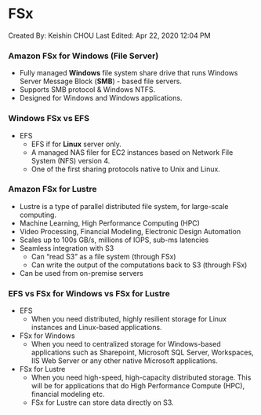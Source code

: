 # FSx

Created By: Keishin CHOU
Last Edited: Apr 22, 2020 12:04 PM

### Amazon FSx for Windows (File Server)

- Fully managed **Windows** file system share drive that runs Windows Server Message Block (**SMB**) - based file servers.
- Supports SMB protocol & Windows NTFS.
- Designed for Windows and Windows applications.

### Windows FSx vs EFS

- EFS
    - EFS if for **Linux** server only.
    - A managed NAS filer for EC2 instances based on Network File System (NFS) version 4.
    - One of the first sharing protocols native to Unix and Linux.

### Amazon FSx for Lustre

- Lustre is a type of parallel distributed file system, for large-scale computing.
- Machine Learning, High Performance Computing (HPC)
- Video Processing, Financial Modeling, Electronic Design Automation
- Scales up to 100s GB/s, millions of IOPS, sub-ms latencies
- Seamless integration with S3
    - Can “read S3” as a file system (through FSx)
    - Can write the output of the computations back to S3 (through FSx)
- Can be used from on-premise servers

### EFS vs FSx for Windows vs FSx for Lustre

- EFS
    - When you need distributed, highly resilient storage for Linux instances and Linux-based applications.
- FSx for Windows
    - When you need to centralized storage for Windows-based applications such as Sharepoint, Microsoft SQL Server, Workspaces, IIS Web Server or any other native Microsoft applications.
- FSx for Lustre
    - When you need high-speed, high-capacity distributed storage. This will be for applications that do High Performance Compute (HPC), financial modeling etc.
    - FSx for Lustre can store data directly on S3.